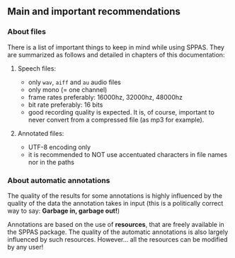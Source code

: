 ## Main and important recommendations


### About files

There is a list of important things to keep in mind while using SPPAS.
They are summarized as follows and detailed in chapters of this documentation:

1. Speech files: 

    - only `wav`, `aiff` and `au` audio files 
    - only mono (= one channel)
    - frame rates preferably: 16000hz, 32000hz, 48000hz
    - bit rate preferably: 16 bits
    - good recording quality is expected. It is, of course, important to
    never convert from a compressed file (as mp3 for example).

2. Annotated files: 

    - UTF-8 encoding only
    - it is recommended to NOT use accentuated characters in file names
    nor in the paths



### About automatic annotations

The quality of the results for some annotations is highly influenced by the 
quality of the data the annotation takes in input
(this is a politically correct way to say: **Garbage in, garbage out!**)

Annotations are based on the use of **resources**, that are freely available 
in the SPPAS package. 
The quality of the automatic annotations is also largely influenced by such 
resources. However... all the resources can be modified by any user!

